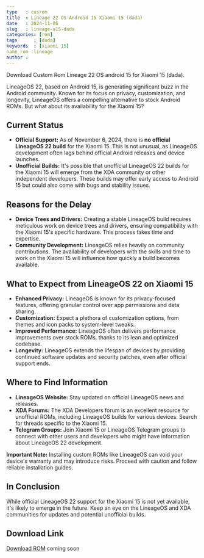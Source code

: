 ```yaml
---
type   : cusrom
title  : Lineage 22 OS Android 15 Xiaomi 15 (dada)
date   : 2024-11-06
slug   : lineage-a15-dada
categories: [rom]
tags      : [dada]
keywords  : [xiaomi 15]
name_rom :lineage
author : 
---
```


Download Custom Rom Lineage 22 OS android 15  for Xiaomi 15 (dada).

LineageOS 22, based on Android 15, is generating significant buzz in the Android community. Known for its focus on privacy, customization, and longevity, LineageOS offers a compelling alternative to stock Android ROMs. But what about its availability for the Xiaomi 15?

## Current Status

* **Official Support:** As of November 6, 2024, there is **no official LineageOS 22 build** for the Xiaomi 15. This is not unusual, as LineageOS development often lags behind official Android releases and device launches.
* **Unofficial Builds:** It's possible that unofficial LineageOS 22 builds for the Xiaomi 15 will emerge from the XDA community or other independent developers. These builds may offer early access to Android 15 but could also come with bugs and stability issues.

## Reasons for the Delay

* **Device Trees and Drivers:**  Creating a stable LineageOS build requires meticulous work on device trees and drivers, ensuring compatibility with the Xiaomi 15's specific hardware. This process takes time and expertise.
* **Community Development:** LineageOS relies heavily on community contributions. The availability of developers with the skills and time to work on the Xiaomi 15 will influence how quickly a build becomes available.

## What to Expect from LineageOS 22 on Xiaomi 15

* **Enhanced Privacy:** LineageOS is known for its privacy-focused features, offering granular control over app permissions and data sharing.
* **Customization:** Expect a plethora of customization options, from themes and icon packs to system-level tweaks.
* **Improved Performance:** LineageOS often delivers performance improvements over stock ROMs, thanks to its lean and optimized codebase.
* **Longevity:** LineageOS extends the lifespan of devices by providing continued software updates and security patches, even after official support ends.

## Where to Find Information

* **LineageOS Website:** Stay updated on official LineageOS news and releases.
* **XDA Forums:** The XDA Developers forum is an excellent resource for unofficial ROMs, including LineageOS builds for various devices. Search for threads specific to the Xiaomi 15.
* **Telegram Groups:** Join Xiaomi 15 or LineageOS Telegram groups to connect with other users and developers who might have information about LineageOS 22 development.

**Important Note:** Installing custom ROMs like LineageOS can void your device's warranty and may introduce risks. Proceed with caution and follow reliable installation guides.

## In Conclusion

While official LineageOS 22 support for the Xiaomi 15 is not yet available, it's likely to emerge in the future. Keep an eye on the LineageOS and XDA communities for updates and potential unofficial builds. 


## Download Link
[Download ROM](/) coming soon
